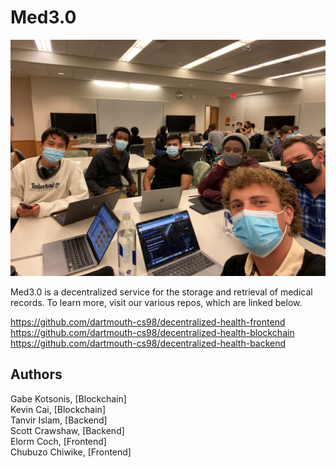 # Med3.0

![Team Photo](https://github.com/dartmouth-cs98/21f-decentralized-health/raw/main/images/first_meeting.jpg)

Med3.0 is a decentralized service for the storage and retrieval of medical records. To learn more, visit our various repos, which are linked below.  
  
https://github.com/dartmouth-cs98/decentralized-health-frontend  
https://github.com/dartmouth-cs98/decentralized-health-blockchain  
https://github.com/dartmouth-cs98/decentralized-health-backend  

## Authors

Gabe Kotsonis, \[Blockchain]\
Kevin Cai, \[Blockchain]\
Tanvir Islam, \[Backend]\
Scott Crawshaw, \[Backend]\
Elorm Coch, \[Frontend]\
Chubuzo Chiwike, \[Frontend]
